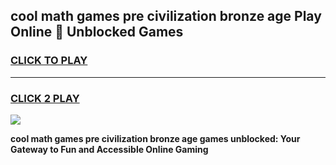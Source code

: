 
## cool math games pre civilization bronze age Play Online 👋 Unblocked Games
<h3>
<a href="https://news.freeplayer.one?title=cool_math_games_pre_civilization_bronze_age&ref=17CMG">CLICK TO PLAY</a></h3>
<hr>

<h3>
<a href="https://news.freeplayer.one?title=cool_math_games_pre_civilization_bronze_age&ref=17CMG">CLICK 2 PLAY</a>
  
</h3>

<a href="https://news.freeplayer.one?title=cool_math_games_pre_civilization_bronze_age&ref=17CMG/"><img src="https://clearcache.store/games.png"></a>


**cool math games pre civilization bronze age games unblocked: Your Gateway to Fun and Accessible Online Gaming**
